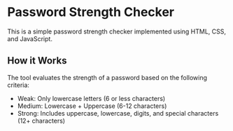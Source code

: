 # Password Strength Checker

This is a simple password strength checker implemented using HTML, CSS, and JavaScript.

## How it Works

The tool evaluates the strength of a password based on the following criteria:
- Weak: Only lowercase letters (6 or less characters)
- Medium: Lowercase + Uppercase (6-12 characters)
- Strong: Includes uppercase, lowercase, digits, and special characters (12+ characters)
